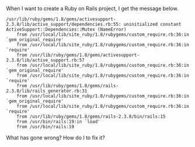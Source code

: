 When I want to create a Ruby on Rails project, I get the message below.

    /usr/lib/ruby/gems/1.8/gems/activesupport-2.3.8/lib/active_support/dependencies.rb:55: uninitialized constant ActiveSupport::Dependencies::Mutex (NameError)
    	from /usr/local/lib/site_ruby/1.8/rubygems/custom_require.rb:36:in `gem_original_require'
    	from /usr/local/lib/site_ruby/1.8/rubygems/custom_require.rb:36:in `require'
    	from /usr/lib/ruby/gems/1.8/gems/activesupport-2.3.8/lib/active_support.rb:57
    	from /usr/local/lib/site_ruby/1.8/rubygems/custom_require.rb:36:in `gem_original_require'
    	from /usr/local/lib/site_ruby/1.8/rubygems/custom_require.rb:36:in `require'
    	from /usr/lib/ruby/gems/1.8/gems/rails-2.3.8/lib/rails_generator.rb:31
    	from /usr/local/lib/site_ruby/1.8/rubygems/custom_require.rb:36:in `gem_original_require'
    	from /usr/local/lib/site_ruby/1.8/rubygems/custom_require.rb:36:in `require'
    	from /usr/lib/ruby/gems/1.8/gems/rails-2.3.8/bin/rails:15
    	from /usr/bin/rails:19:in `load'
    	from /usr/bin/rails:19

What has gone wrong? How do I to fix it?
